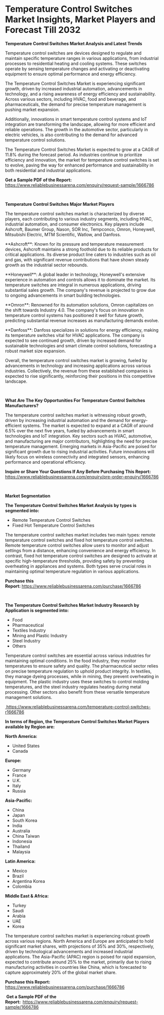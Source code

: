 <p><h1>Temperature Control Switches Market Insights, Market Players and Forecast Till 2032</h1></p><p><strong>Temperature Control Switches Market Analysis and Latest Trends</strong></p>
<p><p>Temperature control switches are devices designed to regulate and maintain specific temperature ranges in various applications, from industrial processes to residential heating and cooling systems. These switches operate by sensing temperature changes and activating or deactivating equipment to ensure optimal performance and energy efficiency. </p><p>The Temperature Control Switches Market is experiencing significant growth, driven by increased industrial automation, advancements in technology, and a rising awareness of energy efficiency and sustainability. Across various sectors, including HVAC, food and beverage, and pharmaceuticals, the demand for precise temperature management is pushing market expansion. </p><p>Additionally, innovations in smart temperature control systems and IoT integration are transforming the landscape, allowing for more efficient and reliable operations. The growth in the automotive sector, particularly in electric vehicles, is also contributing to the demand for advanced temperature control solutions. </p><p>The Temperature Control Switches Market is expected to grow at a CAGR of 11.8% during the forecast period. As industries continue to prioritize efficiency and innovation, the market for temperature control switches is set to evolve, paving the way for enhanced performance and sustainability in both residential and industrial applications.</p></p>
<p><strong>Get a Sample PDF of the Report:&nbsp;</strong> <a href="https://www.reliablebusinessarena.com/enquiry/request-sample/1666786?utm_campaign=3383&utm_medium=2&utm_source=Github&utm_content=ia&utm_term=16042025&utm_id=temperature-control-switches">https://www.reliablebusinessarena.com/enquiry/request-sample/1666786</a></p>
<p>&nbsp;</p>
<p><strong>Temperature Control Switches Major Market Players</strong></p>
<p><p>The temperature control switches market is characterized by diverse players, each contributing to various industry segments, including HVAC, industrial automation, and consumer electronics. Key players include Ashcroft, Baumer Group, Nason, SOR Inc, Tempconco, Omron, Honeywell, Mitsubishi Electric, MTM Scientific, Watlow, and Danfoss.</p><p>**Ashcroft**: Known for its pressure and temperature measurement devices, Ashcroft maintains a strong foothold due to its reliable products for critical applications. Its diverse product line caters to industries such as oil and gas, with significant revenue contributions that have shown steady growth as the industrial sector rebounds.</p><p>**Honeywell**: A global leader in technology, Honeywell's extensive experience in automation and controls allows it to dominate the market. Its temperature switches are integral in numerous applications, driving substantial sales growth. The company's revenue is projected to grow due to ongoing advancements in smart building technologies.</p><p>**Omron**: Renowned for its automation solutions, Omron capitalizes on the shift towards Industry 4.0. The company's focus on innovation in temperature control systems has positioned it well for future growth, predicting substantial revenue increases as manufacturing demands evolve.</p><p>**Danfoss**: Danfoss specializes in solutions for energy efficiency, making its temperature switches vital for HVAC applications. The company is expected to see continued growth, driven by increased demand for sustainable technologies and smart climate control solutions, forecasting a robust market size expansion.</p><p>Overall, the temperature control switches market is growing, fueled by advancements in technology and increasing applications across various industries. Collectively, the revenue from these established companies is expected to rise significantly, reinforcing their positions in this competitive landscape.</p></p>
<p>&nbsp;</p>
<p><strong>What Are The Key Opportunities For Temperature Control Switches Manufacturers?</strong></p>
<p><p>The temperature control switches market is witnessing robust growth, driven by increasing industrial automation and the demand for energy-efficient systems. The market is expected to expand at a CAGR of around 6.5% over the next five years, fueled by advancements in smart technologies and IoT integration. Key sectors such as HVAC, automotive, and manufacturing are major contributors, highlighting the need for precise temperature management. Emerging markets in Asia-Pacific are poised for significant growth due to rising industrial activities. Future innovations will likely focus on wireless connectivity and integrated sensors, enhancing performance and operational efficiency.</p></p>
<p><strong>Inquire or Share Your Questions If Any Before Purchasing This Report:</strong> <a href="https://www.reliablebusinessarena.com/enquiry/pre-order-enquiry/1666786?utm_campaign=3383&utm_medium=2&utm_source=Github&utm_content=ia&utm_term=16042025&utm_id=temperature-control-switches">https://www.reliablebusinessarena.com/enquiry/pre-order-enquiry/1666786</a></p>
<p>&nbsp;</p>
<p><strong>Market Segmentation</strong></p>
<p><strong>The Temperature Control Switches Market Analysis by types is segmented into:</strong></p>
<p><ul><li>Remote Temperature Control Switches</li><li>Fixed Hot Temperature Control Switches</li></ul></p>
<p><p>The temperature control switches market includes two main types: remote temperature control switches and fixed hot temperature control switches. Remote temperature control switches allow users to monitor and adjust settings from a distance, enhancing convenience and energy efficiency. In contrast, fixed hot temperature control switches are designed to activate at specific high-temperature thresholds, providing safety by preventing overheating in appliances and systems. Both types serve crucial roles in maintaining optimal temperature regulation in various applications.</p></p>
<p><strong>Purchase this Report:&nbsp;</strong><a href="https://www.reliablebusinessarena.com/purchase/1666786?utm_campaign=3383&utm_medium=2&utm_source=Github&utm_content=ia&utm_term=16042025&utm_id=temperature-control-switches">https://www.reliablebusinessarena.com/purchase/1666786</a></p>
<p>&nbsp;</p>
<p><strong>The Temperature Control Switches Market Industry Research by Application is segmented into:</strong></p>
<p><ul><li>Food</li><li>Pharmaceutical</li><li>Textiles Industry</li><li>Mining and Plastic Industry</li><li>Steel Industry</li><li>Others</li></ul></p>
<p><p>Temperature control switches are essential across various industries for maintaining optimal conditions. In the food industry, they monitor temperatures to ensure safety and quality. The pharmaceutical sector relies on precise temperature regulation to uphold product integrity. In textiles, they manage dyeing processes, while in mining, they prevent overheating in equipment. The plastic industry uses these switches to control molding temperatures, and the steel industry regulates heating during metal processing. Other sectors also benefit from these versatile temperature management solutions.</p></p>
<p><a href="https://www.reliablebusinessarena.com/temperature-control-switches-r1666786?utm_campaign=3383&utm_medium=2&utm_source=Github&utm_content=ia&utm_term=16042025&utm_id=temperature-control-switches">&nbsp;https://www.reliablebusinessarena.com/temperature-control-switches-r1666786</a></p>
<p><strong>In terms of Region, the Temperature Control Switches Market Players available by Region are:</strong></p>
<p>
    <p> <strong> North America: </strong>
        <ul>
            <li>United States</li>
            <li>Canada</li>
        </ul>
        </p> 
    <p> <strong> Europe: </strong>
        <ul>
            <li>Germany</li>
            <li>France</li>
            <li>U.K.</li>
            <li>Italy</li>
            <li>Russia</li>
        </ul>
        </p> 
    <p> <strong> Asia-Pacific: </strong>
        <ul>
            <li>China</li>
            <li>Japan</li>
            <li>South Korea</li>
            <li>India</li>
            <li>Australia</li>
            <li>China Taiwan</li>
            <li>Indonesia</li>
            <li>Thailand</li>
            <li>Malaysia</li>
        </ul>
        </p> 
    <p> <strong> Latin America: </strong>
        <ul>
            <li>Mexico</li>
            <li>Brazil</li>
            <li>Argentina Korea</li>
            <li>Colombia</li>
        </ul>
        </p> 
    <p> <strong> Middle East & Africa: </strong>
        <ul>
            <li>Turkey</li>
            <li>Saudi</li>
            <li>Arabia</li>
            <li>UAE</li>
            <li>Korea</li>
        </ul>
    </p>
    </p>
<p><p>The temperature control switches market is experiencing robust growth across various regions. North America and Europe are anticipated to hold significant market shares, with projections of 35% and 30%, respectively, driven by technological advancements and increased industrial applications. The Asia-Pacific (APAC) region is poised for rapid expansion, expected to contribute around 25% to the market, primarily due to rising manufacturing activities in countries like China, which is forecasted to capture approximately 20% of the global market share.</p></p>
<p><strong>Purchase this Report: </strong><a href="https://www.reliablebusinessarena.com/purchase/1666786?utm_campaign=3383&utm_medium=2&utm_source=Github&utm_content=ia&utm_term=16042025&utm_id=temperature-control-switches">https://www.reliablebusinessarena.com/purchase/1666786</a></p>
<p>&nbsp;<strong>Get a Sample PDF of the Report:&nbsp;&nbsp;</strong><a href="https://www.reliablebusinessarena.com/enquiry/request-sample/1666786?utm_campaign=3383&utm_medium=2&utm_source=Github&utm_content=ia&utm_term=16042025&utm_id=temperature-control-switches">https://www.reliablebusinessarena.com/enquiry/request-sample/1666786</a></p>
<p><strong></strong></p>
<p><p></p><p></p><p></p></p>